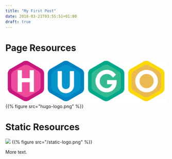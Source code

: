 ```yaml
---
title: "My First Post"
date: 2018-03-21T03:55:51+01:00
draft: true
---
```


# Page Resources

![](hugo-logo.png)
{{% figure src="hugo-logo.png" %}}

# Static Resources

![](/static-logo.png)
{{% figure src="/static-logo.png" %}}

<!--more-->

More text.